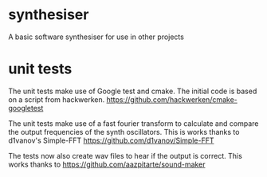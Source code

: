 # synthesiser
A basic software synthesiser for use in other projects

# unit tests
The unit tests make use of Google test and cmake. The initial code is based on a script from hackwerken. 
https://github.com/hackwerken/cmake-googletest


The unit tests make use of a fast fourier transform to calculate and compare the output frequencies of the synth oscillators.
This is works thanks to d1vanov's Simple-FFT https://github.com/d1vanov/Simple-FFT

The tests now also create wav files to hear if the output is correct. This works thanks to https://github.com/aazpitarte/sound-maker